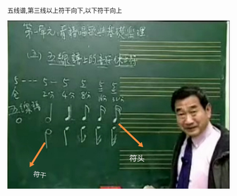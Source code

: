 五线谱,第三线以上符干向下,以下符干向上


![Screenshot_20211031_094959.jpg](../_resources/Screenshot_20211031_094959.jpg)

